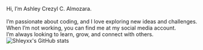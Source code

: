 Hi, I’m Ashley Crezyl C. Almozara. <br/>  
I’m passionate about coding, and I love exploring new ideas and challenges. <br/> 
When I’m not working, you can find me at my social media account. <br/>
I’m always looking to learn, grow, and connect with others. <br/>
![Shleyxx's GitHub stats](https://github-readme-stats.vercel.app/api?username=shleyxx&show_icons=true&theme=radical)
